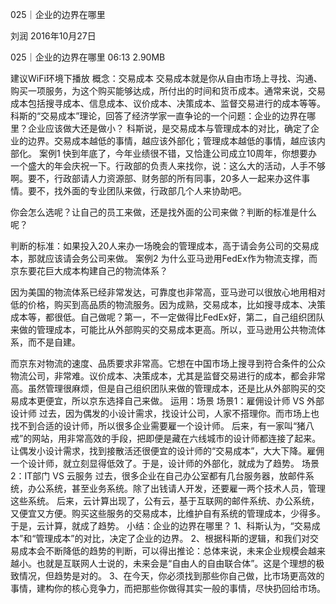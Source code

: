 025｜企业的边界在哪里


刘润
2016年10月27日

025｜企业的边界在哪里
06:13 2.90MB

建议WiFi环境下播放
概念：交易成本
交易成本就是你从自由市场上寻找、沟通、购买一项服务，为这个购买能够达成，所付出的时间和货币成本。通常来说，交易成本包括搜寻成本、信息成本、议价成本、决策成本、监督交易进行的成本等等。
科斯的“交易成本”理论，回答了经济学家一直争论的一个问题：企业的边界在哪里？企业应该做大还是做小？
科斯说，是交易成本与管理成本的对比，确定了企业的边界。交易成本越低的事情，越应该外部化；管理成本越低的事情，越应该内部化。
案例1
快到年底了，今年业绩很不错，又恰逢公司成立10周年，你想要办一个盛大的年会庆祝一下。行政部的负责人来找你，说：这么大的活动，人手不够啊。要不，行政部请人力资源部、财务部的所有同事，20多人一起来办这件事情。要不，找外面的专业团队来做，行政部几个人来协助吧。

你会怎么选呢？让自己的员工来做，还是找外面的公司来做？判断的标准是什么呢？

判断的标准：如果投入20人来办一场晚会的管理成本，高于请会务公司的交易成本，那就应该请会务公司来做。
案例2
为什么亚马逊用FedEx作为物流支撑，而京东要花巨大成本构建自己的物流体系？

因为美国的物流体系已经非常发达，可靠度也非常高，亚马逊可以很放心地用相对低的价格，购买到高品质的物流服务。因为成熟，交易成本，比如搜寻成本、决策成本等，都很低。自己做呢？第一，不一定做得比FedEx好，第二，自己组织团队来做的管理成本，可能比从外部购买的交易成本更高。所以，亚马逊用公共物流体系，而不是自建。

而京东对物流的速度、品质要求非常高。它想在中国市场上搜寻到符合条件的公众物流公司，非常难。议价成本、决策成本，尤其是监督交易进行的成本，都会非常高。虽然管理很麻烦，但是自己组织团队来做的管理成本，还是比从外部购买的交易成本更便宜，所以京东选择自己来做。
运用：场景
场景1：雇佣设计师 VS 外部设计师
过去，因为偶发的小设计需求，找设计公司，人家不搭理你。而市场上也找不到合适的设计师，所以很多企业需要雇一个设计师。
后来，有一家叫“猪八戒”的网站，用非常高效的手段，把即便是藏在六线城市的设计师都连接了起来。让偶发小设计需求，找到接散活还很便宜的设计师的“交易成本”，大大下降。雇佣一个设计师，就立刻显得低效了。于是，设计师的外部化，就成为了趋势。
场景2：IT部门 VS 云服务
过去，很多企业在自己办公室都有几台服务器，放邮件系统，办公系统，甚至业务系统。除了出钱请人开发，还要雇一两个技术人员，管理这些系统。
后来，云计算出现了，公有云，基于互联网的邮件系统、办公系统，又便宜又方便。购买这些服务的交易成本，比维护自有系统的管理成本，少得多。于是，云计算，就成了趋势。
小结：企业的边界在哪里？
1、科斯认为，“交易成本”和“管理成本”的对比，决定了企业的边界。
2、根据科斯的逻辑，和我们对交易成本会不断降低的趋势的判断，可以得出推论：总体来说，未来企业规模会越来越小。也就是互联网人士说的，未来会是“自由人的自由联合体”。这是个理想的极致情况，但趋势是对的。
3、在今天，你必须找到那些你自己做，比市场更高效的事情，建构你的核心竞争力，而把那些你做得其实一般的事情，尽快扔回给市场。
